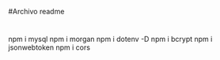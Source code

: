 #Archivo readme
#
#
npm i mysql 
npm i morgan 
npm i dotenv -D
npm i bcrypt 
npm i jsonwebtoken
npm i cors